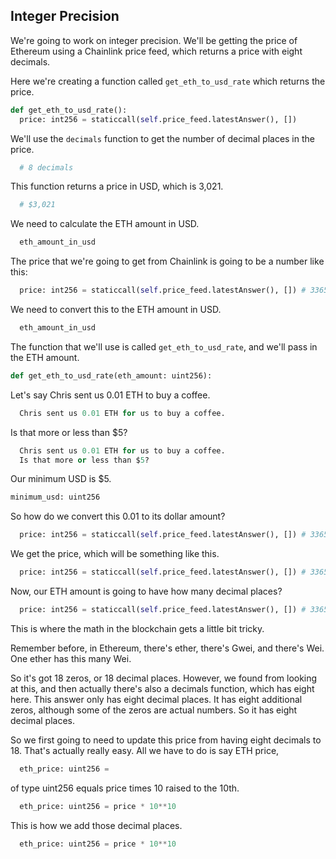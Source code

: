## Integer Precision

We're going to work on integer precision. We'll be getting the price of Ethereum using a Chainlink price feed, which returns a price with eight decimals.

Here we're creating a function called `get_eth_to_usd_rate` which returns the price.

```python
def get_eth_to_usd_rate():
  price: int256 = staticcall(self.price_feed.latestAnswer(), [])
```

We'll use the `decimals` function to get the number of decimal places in the price.

```python
  # 8 decimals
```

This function returns a price in USD, which is 3,021.

```python
  # $3,021
```

We need to calculate the ETH amount in USD.

```python
  eth_amount_in_usd
```

The price that we're going to get from Chainlink is going to be a number like this:

```python
  price: int256 = staticcall(self.price_feed.latestAnswer(), []) # 33655100000
```

We need to convert this to the ETH amount in USD.

```python
  eth_amount_in_usd
```

The function that we'll use is called `get_eth_to_usd_rate`, and we'll pass in the ETH amount.

```python
def get_eth_to_usd_rate(eth_amount: uint256):
```

Let's say Chris sent us 0.01 ETH to buy a coffee.

```python
  Chris sent us 0.01 ETH for us to buy a coffee.
```

Is that more or less than $5?

```python
  Chris sent us 0.01 ETH for us to buy a coffee.
  Is that more or less than $5?
```

Our minimum USD is $5.

```python
minimum_usd: uint256
```

So how do we convert this 0.01 to its dollar amount?

```python
  price: int256 = staticcall(self.price_feed.latestAnswer(), []) # 33655100000
```

We get the price, which will be something like this.

```python
  price: int256 = staticcall(self.price_feed.latestAnswer(), []) # 33655100000
```

Now, our ETH amount is going to have how many decimal places?

```python
  price: int256 = staticcall(self.price_feed.latestAnswer(), []) # 33655100000
```

This is where the math in the blockchain gets a little bit tricky.

Remember before, in Ethereum, there's ether, there's Gwei, and there's Wei. One ether has this many Wei.

So it's got 18 zeros, or 18 decimal places. However, we found from looking at this, and then actually there's also a decimals function, which has eight here. This answer only has eight decimal places. It has eight additional zeros, although some of the zeros are actual numbers. So it has eight decimal places.

So we first going to need to update this price from having eight decimals to 18. That's actually really easy. All we have to do is say ETH price,

```python
  eth_price: uint256 =
```

of type uint256 equals price times 10 raised to the 10th.

```python
  eth_price: uint256 = price * 10**10
```

This is how we add those decimal places.

```python
  eth_price: uint256 = price * 10**10
```
